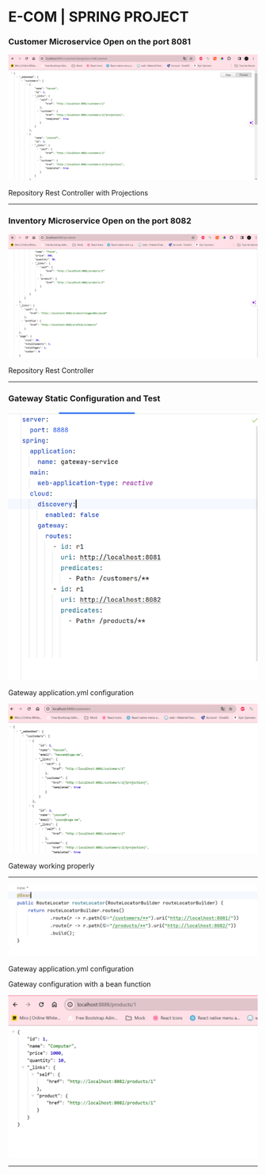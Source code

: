 <h1>E-COM | SPRING PROJECT</h1>
<h3>Customer Microservice Open on the port 8081</h3>
<img src="captures/customerFindALL.png" alt="customers in the database">
<p>Repository Rest Controller with Projections</p>
<hr>
<h3>Inventory Microservice Open on the port 8082</h3>
<img src="captures/productsFindAll.png" alt="view products">
<p>Repository Rest Controller</p>
<hr>
<h3>Gateway Static Configuration and Test</h3>
<img src="captures/configGateway.png" alt="Gateway application.yml configuration">
<p>Gateway application.yml configuration</p>
<img src="captures/testTheGateway.png" alt="Gateway test with the /customers paths">
<p>Gateway working properly</p>
<hr>
<img src="captures/configGatewayBean.png" alt="Gateway configuration with a bean function">
<p>Gateway application.yml configuration</p>
<p>Gateway configuration with a bean function</p>
<img src="captures/testProduct.png" alt="Gateway test with the /products paths">
<hr>

